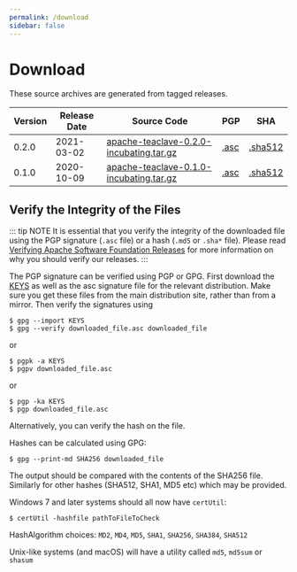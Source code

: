 ```yaml
---
permalink: /download
sidebar: false
---
```

# Download

These source archives are generated from tagged releases.

| Version | Release Date | Source Code               | PGP  | SHA     |
|---------|--------------|---------------------------|------|---------|
| 0.2.0   | 2021-03-02   | [apache-teaclave-0.2.0-incubating.tar.gz](https://www.apache.org/dyn/closer.cgi/incubator/teaclave/0.2.0/apache-teaclave-0.2.0-incubating.tar.gz) | [.asc](https://www.apache.org/dist/incubator/teaclave/0.2.0/apache-teaclave-0.2.0-incubating.tar.gz.asc) | [.sha512](https://www.apache.org/dist/incubator/teaclave/0.2.0/apache-teaclave-0.2.0-incubating.tar.gz.sha512) |
| 0.1.0   | 2020-10-09   | [apache-teaclave-0.1.0-incubating.tar.gz](https://www.apache.org/dyn/closer.cgi/incubator/teaclave/0.1.0/apache-teaclave-0.1.0-incubating.tar.gz) | [.asc](https://www.apache.org/dist/incubator/teaclave/0.1.0/apache-teaclave-0.1.0-incubating.tar.gz.asc) | [.sha512](https://www.apache.org/dist/incubator/teaclave/0.1.0/apache-teaclave-0.1.0-incubating.tar.gz.sha512) |

## Verify the Integrity of the Files

::: tip NOTE
It is essential that you verify the integrity of the downloaded file using the
PGP signature (`.asc` file) or a hash (`.md5` or `.sha*` file). Please read
[Verifying Apache Software Foundation Releases](https://www.apache.org/info/verification.html)
for more information on why you should verify our releases.
:::

The PGP signature can be verified using PGP or GPG. First download the
[KEYS](https://www.apache.org/dist/incubator/teaclave/KEYS) as
well as the asc signature file for the relevant distribution. Make sure you get
these files from the main distribution site, rather than from a mirror. Then
verify the signatures using

```
$ gpg --import KEYS
$ gpg --verify downloaded_file.asc downloaded_file
```
or
```
$ pgpk -a KEYS
$ pgpv downloaded_file.asc
```
or
```
$ pgp -ka KEYS
$ pgp downloaded_file.asc
```
Alternatively, you can verify the hash on the file.

Hashes can be calculated using GPG:

```
$ gpg --print-md SHA256 downloaded_file
```

The output should be compared with the contents of the SHA256 file. Similarly
for other hashes (SHA512, SHA1, MD5 etc) which may be provided.

Windows 7 and later systems should all now have `certUtil`:

```
$ certUtil -hashfile pathToFileToCheck
```

HashAlgorithm choices: `MD2`, `MD4`, `MD5`, `SHA1`, `SHA256`, `SHA384`, `SHA512`

Unix-like systems (and macOS) will have a utility called `md5`, `md5sum` or `shasum`
